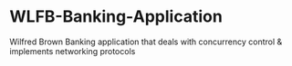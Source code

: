 # WLFB-Banking-Application
Wilfred Brown Banking application that deals with concurrency control &amp; implements networking protocols
